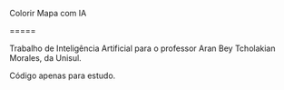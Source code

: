Colorir Mapa com IA

=====

Trabalho de Inteligência Artificial para o professor Aran Bey Tcholakian Morales, da Unisul.

Código apenas para estudo.
